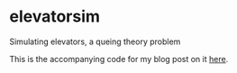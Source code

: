 # elevatorsim
Simulating elevators, a queing theory problem

This is the accompanying code for my blog post on it [here](https://jschless.github.io/posts/elevator-etiquitte/).

